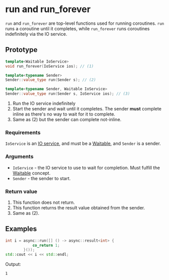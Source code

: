 # run and run_forever

`run` and `run_forever` are top-level functions used for running coroutines. `run`
runs a coroutine until it completes, while `run_forever` runs coroutines indefinitely
via the IO service.

## Prototype

```cpp
template<Waitable IoService>
void run_forever(IoService ios); // (1) 

template<typename Sender>
Sender::value_type run(Sender s); // (2)

template<typename Sender, Waitable IoService>
Sender::value_type run(Sender s, IoService ios); // (3)
```

1. Run the IO service indefinitely
2. Start the sender and wait until it completes. The sender **must** complete
inline as there's no way to wait for it to complete.
3. Same as (2) but the sender can complete not-inline.

### Requirements

`IoService` is an [IO service](/io-service.md), and must be a
[Waitable](./waitable.md), and `Sender` is a sender.

### Arguments

 - `IoService` - the IO service to use to wait for completion. Must fulfill the
   [Waitable](./waitable.md) concept.
 - `Sender` - the sender to start.

### Return value

1. This function does not return.
2. This function returns the result value obtained from the sender.
3. Same as (2).

## Examples

```cpp
int i = async::run([] () -> async::result<int> {
			co_return 1;
		}());
std::cout << i << std::endl;
```

Output:
```
1
```

